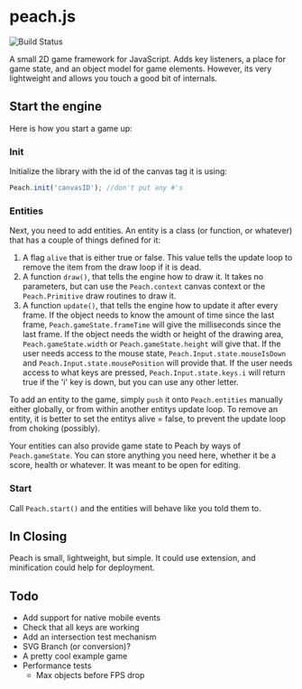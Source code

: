 peach.js
========
![Build Status](https://travis-ci.org/chipbell4/peach.js.svg?branch=develop)

A small 2D game framework for JavaScript. Adds key listeners, a place for game
state, and an object model for game elements. However, its very lightweight
and allows you touch a good bit of internals.

## Start the engine
Here is how you start a game up:

### Init 
Initialize the library with the id of the canvas tag it is using:
```Javascript
Peach.init('canvasID'); //don't put any #'s
```

### Entities
Next, you need to add entities. An entity is a class (or function, or
whatever) that has a couple of things defined for it:
1. A flag `alive` that is either true or false. This value tells the
update loop to remove the item from the draw loop if it is dead.
2. A function `draw()`, that tells the engine how to draw it. It takes no
parameters, but can use the `Peach.context` canvas context or the
`Peach.Primitive` draw routines to draw it.
3. A function `update()`, that tells the engine how to update it after
every frame. If the object needs to know the amount of time since the last
frame, `Peach.gameState.frameTime` will give the milliseconds since the
last frame. If the object needs the width or height of the drawing area,
`Peach.gameState.width` or `Peach.gameState.height` will give that. If the
user needs access to the mouse state, `Peach.Input.state.mouseIsDown` and
`Peach.Input.state.mousePosition` will provide that. If the user needs
access to what keys are pressed, `Peach.Input.state.keys.i` will return
true if the 'i' key is down, but you can use any other letter.

To add an entity to the game, simply `push` it onto `Peach.entities`
manually either globally, or from within another entitys update loop. To
remove an entity, it is better to set the entitys alive = false, to prevent
the update loop from choking (possibly).

Your entities can also provide game state to Peach by ways of
`Peach.gameState`. You can store anything you need here, whether it be a
score, health or whatever. It was meant to be open for editing.

### Start
Call `Peach.start()` and the entities will behave like you told them to. 

## In Closing
Peach is small, lightweight, but simple. It could use extension, and
minification could help for deployment.

Todo
----
* Add support for native mobile events
* Check that all keys are working
* Add an intersection test mechanism
* SVG Branch (or conversion)?
* A pretty cool example game
* Performance tests
    * Max objects before FPS drop
